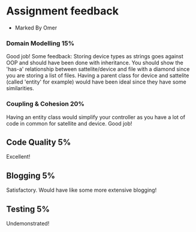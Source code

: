 # Assignment feedback

- Marked By Omer

### Domain Modelling 15%

Good job! Some feedback: Storing device types as strings goes against OOP and should have been done with inheritance. You should show the 'has-a' relationship between sattelite/device and file with a diamond since you are storing a list of files. Having a parent class for device and sattelite (called 'entity' for example) would have been ideal since they have some similarities. 

### Coupling & Cohesion 20%

Having an entity class would simplify your controller as you have a lot of code in common for satellite and device. Good job!

## Code Quality 5%

Excellent!

## Blogging 5%

Satisfactory. Would have like some more extensive blogging!


## Testing 5%

Undemonstrated!





